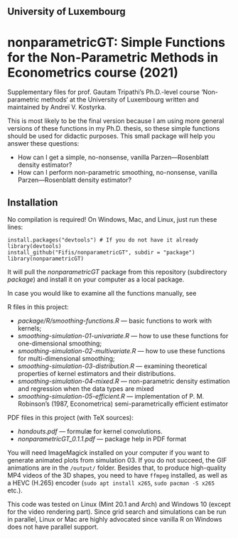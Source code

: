 ## University of Luxembourg
# nonparametricGT: Simple Functions for the Non-Parametric Methods in Econometrics course (2021)
Supplementary files for prof. Gautam Tripathi’s Ph.D.-level course ‘Non-parametric methods‘ at the University of Luxembourg written and maintained by Andreï V. Kostyrka.

This is most likely to be the final version because I am using more general versions of these functions in my Ph.D. thesis, so these simple functions should be used for didactic purposes. This small package will help you answer these questions:

- How can I get a simple, no-nonsense, vanilla Parzen—Rosenblatt density estimator?
- How can I perform non-parametric smoothing, no-nonsense, vanilla Parzen—Rosenblatt density estimator?

## Installation

No compilation is required! On Windows, Mac, and Linux, just run these lines:

    install.packages("devtools") # If you do not have it already
    library(devtools)
    install_github("Fifis/nonparametricGT", subdir = "package")
    library(nonparametricGT)

It will pull the _nonparametricGT_ package from this repository (subdirectory _package_) and install it on your computer as a local package.

In case you would like to examine all the functions manually, see

R files in this project:
* _package/R/smoothing-functions.R_ — basic functions to work with kernels;
* _smoothing-simulation-01-univariate.R_ — how to use these functions for one-dimensional smoothing;
* _smoothing-simulation-02-multivariate.R_ — how to use these functions for multi-dimensional smoothing;
* _smoothing-simulation-03-distribution.R_ — examining theoretical properties of kernel estimators and their distributions.
* _smoothing-simulation-04-mixed.R_ — non-parametric density estimation and regression when the data types are mixed
* _smoothing-simulation-05-efficient.R_ — implementation of P. M. Robinson’s (1987, Econometrica) semi-parametrically efficient estimator

PDF files in this project (with TeX sources):
* _handouts.pdf_ — formulæ for kernel convolutions.
* _nonparametricGT_0.1.1.pdf_ — package help in PDF format

You will need ImageMagick installed on your computer if you want to generate animated plots from simulation 03. If you do not succeed, the GIF animations are in the `/output/` folder. Besides that, to produce high-quality MP4 videos of the 3D shapes, you need to have `ffmpeg` installed, as well as a HEVC (H.265) encoder (`sudo apt install x265`, `sudo pacman -S x265` etc.).

This code was tested on Linux (Mint 20.1 and Arch) and Windows 10 (except for the video rendering part). Since grid search and simulations can be run in parallel, Linux or Mac are highly advocated since vanilla R on Windows does not have parallel support.
